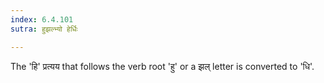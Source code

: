 ```yaml
---
index: 6.4.101
sutra: हुझल्भ्यो हेर्धिः

---
```

The 'हि' प्रत्यय that follows the verb root 'हु' or a झल् letter is converted to 'धि'.